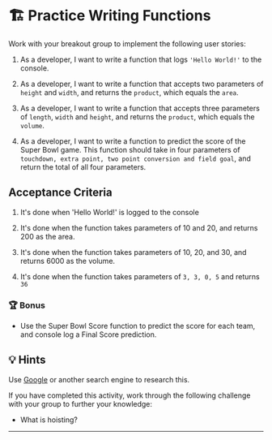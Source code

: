 # 🏗️ Practice Writing Functions

Work with your breakout group to implement the following user stories:

1. As a developer, I want to write a function that logs ```'Hello World!'``` to the console.

2. As a developer, I want to write a function that accepts two parameters of ```height``` and ```width```, and returns the ```product```, which equals the ```area```.

3. As a developer, I want to write a function that accepts three parameters of ```length```, ```width``` and ```height```, and returns the ```product```, which equals the ```volume```.

4. As a developer, I want to write a function to predict the score of the Super Bowl game. This function should take in four parameters of ```touchdown, extra point, two point conversion and field goal```, and return the total of all four parameters.

## Acceptance Criteria

1. It's done when 'Hello World!' is logged to the console

2. It's done when the function takes parameters of 10 and 20, and returns 200 as the area.

3. It's done when the function takes parameters of 10, 20, and 30, and returns 6000 as the volume.

4. It's done when the function takes parameters of ```3, 3, 0, 5``` and returns ```36```

### 🏆 Bonus

* Use the Super Bowl Score function to predict the score for each team, and console log a Final Score prediction.

## 💡 Hints

Use [Google](https://www.google.com) or another search engine to research this.

If you have completed this activity, work through the following challenge with your group to further your knowledge:

* What is hoisting?

---
